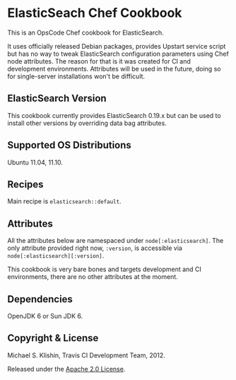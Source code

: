 # ElasticSeach Chef Cookbook

This is an OpsCode Chef cookbook for ElasticSearch.

It uses officially released Debian packages, provides Upstart service script but has no
way to tweak ElasticSearch configuration parameters using Chef node attributes. The reason for
that is it was created for CI and development environments. Attributes will be used in the future,
doing so for single-server installations won't be difficult.


## ElasticSearch Version

This cookbook currently provides ElasticSearch 0.19.x but can be used
to install other versions by overriding data bag attributes.

## Supported OS Distributions

Ubuntu 11.04, 11.10.


## Recipes

Main recipe is `elasticsearch::default`.


## Attributes

All the attributes below are namespaced under `node[:elasticsearch]`. The only attribute provided
right now, `:version`, is accessible via `node[:elasticsearch][:version]`.

This cookbook is very bare bones and targets development and CI environments, there are no other
attributes at the moment.


## Dependencies

OpenJDK 6 or Sun JDK 6.


## Copyright & License

Michael S. Klishin, Travis CI Development Team, 2012.

Released under the [Apache 2.0 License](http://www.apache.org/licenses/LICENSE-2.0.html).
